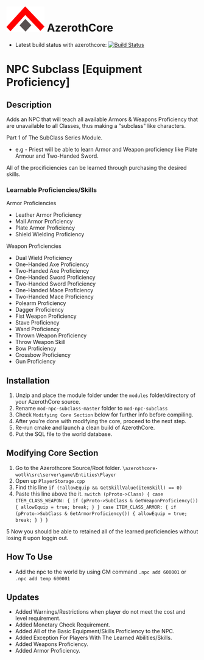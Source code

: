 # ![logo](https://raw.githubusercontent.com/azerothcore/azerothcore.github.io/master/images/logo-github.png) AzerothCore

- Latest build status with azerothcore:
[![Build Status](https://github.com/xiii-hearts/mod-npc-subclass/workflows/core-build/badge.svg?branch=master&event=push)](https://github.com/xiii-hearts/mod-npc-subclass)



# NPC Subclass [Equipment Proficiency]

## Description
Adds an NPC that will teach all available Armors & Weapons Proficiency that are unavailable to all Classes, thus making a "subclass" like characters.

Part 1 of The SubClass Series Module.
- e.g - Priest will be able to learn Armor and Weapon proficiency like Plate Armour and Two-Handed Sword.

All of the procificiencies can be learned through purchasing the desired skills.

### Learnable Proficiencies/Skills

Armor Proficiencies
- Leather Armor Proficiency
- Mail Armor Proficiency
- Plate Armor Proficiency
- Shield Wielding Proficiency

Weapon Proficiencies
- Dual Wield Proficiency
- One-Handed Axe Proficiency
- Two-Handed Axe Proficiency
- One-Handed Sword Proficiency
- Two-Handed Sword Proficiency
- One-Handed Mace Proficiency
- Two-Handed Mace Proficiency
- Polearm Proficiency
- Dagger Proficiency
- Fist Weapon Proficiency
- Stave Proficiency
- Wand Proficiency
- Thrown Weapon Proficiency
- Throw Weapon Skill
- Bow Proficiency
- Crossbow Proficiency
- Gun Proficiency

## Installation
1) Unzip and place the module folder under the `modules` folder/directory of your AzerothCore source.
2) Rename `mod-npc-subclass-master` folder to `mod-npc-subclass`
3) Check `Modifying Core Section` below for further info before compiling.
4) After you're done with modifying the core, proceed to the next step.
5) Re-run cmake and launch a clean build of AzerothCore.
6) Put the SQL file to the world database.

## Modifying Core Section
1) Go to the Azerothcore Source/Root folder.
`\azerothcore-wotlk\src\server\game\Entities\Player`
2) Open up `PlayerStorage.cpp`
3) Find this line `if (!allowEquip && GetSkillValue(itemSkill) == 0)`
4) Paste this line above the it.
`
  switch (pProto->Class)
{
    case ITEM_CLASS_WEAPON:
    {
        if (pProto->SubClass & GetWeaponProficiency())
        {
            allowEquip = true;
            break;
        }
    }
    case ITEM_CLASS_ARMOR:
    {
        if (pProto->SubClass & GetArmorProficiency())
        {
            allowEquip = true;
            break;
        }
    }
} 
` 

5 Now you should be able to retained all of the learned proficiencies without losing it upon loggin out.

## How To Use
- Add the npc to the world by using GM command `.npc add 600001` or `.npc add temp 600001`

## Updates
- Added Warnings/Restrictions when player do not meet the cost and level requirement.
- Added Monetary Check Requirement.
- Added All of the Basic Equipment/Skills Proficiency to the NPC.
- Added Exception For Players With The Learned Abilities/Skills.
- Added Weapons Proficiency.
- Added Armor Proficiency.



